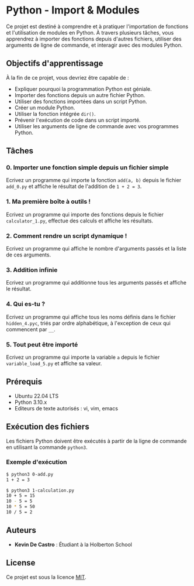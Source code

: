 # Python - Import & Modules

Ce projet est destiné à comprendre et à pratiquer l'importation de fonctions et l'utilisation de modules en Python. À travers plusieurs tâches, vous apprendrez à importer des fonctions depuis d'autres fichiers, utiliser des arguments de ligne de commande, et interagir avec des modules Python.

## Objectifs d'apprentissage

À la fin de ce projet, vous devriez être capable de :

- Expliquer pourquoi la programmation Python est géniale.
- Importer des fonctions depuis un autre fichier Python.
- Utiliser des fonctions importées dans un script Python.
- Créer un module Python.
- Utiliser la fonction intégrée `dir()`.
- Prévenir l'exécution de code dans un script importé.
- Utiliser les arguments de ligne de commande avec vos programmes Python.

## Tâches

### 0. Importer une fonction simple depuis un fichier simple
Ecrivez un programme qui importe la fonction `add(a, b)` depuis le fichier `add_0.py` et affiche le résultat de l'addition de `1 + 2 = 3`.

### 1. Ma première boîte à outils !
Ecrivez un programme qui importe des fonctions depuis le fichier `calculator_1.py`, effectue des calculs et affiche les résultats.

### 2. Comment rendre un script dynamique !
Ecrivez un programme qui affiche le nombre d'arguments passés et la liste de ces arguments.

### 3. Addition infinie
Ecrivez un programme qui additionne tous les arguments passés et affiche le résultat.

### 4. Qui es-tu ?
Ecrivez un programme qui affiche tous les noms définis dans le fichier `hidden_4.pyc`, triés par ordre alphabétique, à l'exception de ceux qui commencent par `__`.

### 5. Tout peut être importé
Ecrivez un programme qui importe la variable `a` depuis le fichier `variable_load_5.py` et affiche sa valeur.

## Prérequis

- Ubuntu 22.04 LTS
- Python 3.10.x
- Editeurs de texte autorisés : vi, vim, emacs

## Exécution des fichiers

Les fichiers Python doivent être exécutés à partir de la ligne de commande en utilisant la commande `python3`.

### Exemple d'exécution

```bash
$ python3 0-add.py
1 + 2 = 3

$ python3 1-calculation.py
10 + 5 = 15
10 - 5 = 5
10 * 5 = 50
10 / 5 = 2

```

## Auteurs

- **Kevin De Castro** : Étudiant à la Holberton School

## License

Ce projet est sous la licence [MIT](https://opensource.org/licenses/MIT).
